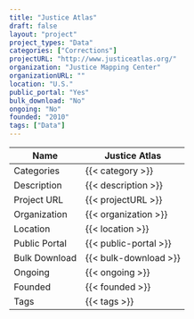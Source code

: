```yaml
---
title: "Justice Atlas"
draft: false
layout: "project"
project_types: "Data"
categories: ["Corrections"]
projectURL: "http://www.justiceatlas.org/"
organization: "Justice Mapping Center"
organizationURL: ""
location: "U.S."
public_portal: "Yes"
bulk_download: "No"
ongoing: "No"
founded: "2010"
tags: ["Data"]
---
```



Name                    |  Justice Atlas    
------------------------|----
Categories              | {{< category >}} 
Description             | {{< description >}} 
Project URL             | {{< projectURL >}} 
Organization            | {{< organization >}} 
Location                | {{< location >}} 
Public Portal           | {{< public-portal >}} 
Bulk Download           | {{< bulk-download >}} 
Ongoing                 | {{< ongoing >}} 
Founded                 | {{< founded >}} 
Tags                    | {{< tags >}} 
